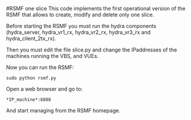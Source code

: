 #RSMF one slice
This code implements the first operational version of the RSMF that allows to create, modify and delete only one slice.

Before starting the RSMF you must run the hydra components (hydra_server, hydra_vr1_rx, hydra_vr2_rx, hydra_vr3_rx and hydra_client_2tx_rx).

Then you must edit the file slice.py and change the IPaddresses of the machines running the VBS, and VUEs.

Now you can run the RSMF:

```
sudo python rsmf.py
```

Open a web browser and go to:

```
*IP_machine*:8888
```

And start managing from the RSMF homepage. 